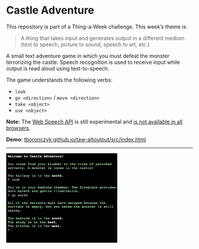 # Castle Adventure

This repository is part of a Thing-a-Week challenge. This week’s theme is:

> A thing that takes input and generates output in a different medium (text
to speech, picture to sound, speech to art, etc.) 

A small text adventure game in which you must defeat the monster
terrorizing the castle. Speech recognition is used to receive input while
output is read aloud using text-to-speech.

The game understands the following verbs:

  * `look`
  * `go <direction>` / `move <direction>`
  * `take <object>`
  * `use <object>`

**Note:** The [Web Speech API](https://developer.mozilla.org/en-US/docs/Web/API/Web_Speech_API/Using_the_Web_Speech_API)
is still experimental and [is not available in all browsers](https://caniuse.com/?search=SpeechRecognition).

**Demo:** [tboronczyk.github.io/taw-altoutput/src/index.html](https://tboronczyk.github.io/taw-altoutput/src/index.html)

---

<img src="screenshot.png" alt="screenshot" width="300">
